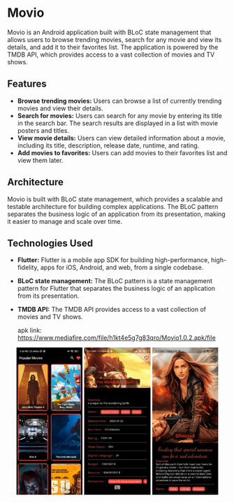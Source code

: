 # Movio

Movio is an Android application built with BLoC state management that allows users to browse trending movies, search for any movie and view its details, and add it to their favorites list. The application is powered by the TMDB API, which provides access to a vast collection of movies and TV shows.

## Features

- **Browse trending movies:** Users can browse a list of currently trending movies and view their details.
- **Search for movies:** Users can search for any movie by entering its title in the search bar. The search results are displayed in a list with movie posters and titles.
- **View movie details:** Users can view detailed information about a movie, including its title, description, release date, runtime, and rating.
- **Add movies to favorites:** Users can add movies to their favorites list and view them later.

## Architecture

Movio is built with BLoC state management, which provides a scalable and testable architecture for building complex applications. The BLoC pattern separates the business logic of an application from its presentation, making it easier to manage and scale over time.

## Technologies Used

- **Flutter:** Flutter is a mobile app SDK for building high-performance, high-fidelity, apps for iOS, Android, and web, from a single codebase.
- **BLoC state management:** The BLoC pattern is a state management pattern for Flutter that separates the business logic of an application from its presentation.
- **TMDB API:** The TMDB API provides access to a vast collection of movies and TV shows.

  apk link: https://www.mediafire.com/file/h1kt4e5g7g83qro/Movio1.0.2.apk/file

<p align="center">
  <img src="https://github.com/Hayan47/Hayan47/blob/main/movie1.jpg" width="30%" />
  <img src="https://github.com/Hayan47/Hayan47/blob/main/movie2.jpg" width="30%" />
  <img src="https://github.com/Hayan47/Hayan47/blob/main/movie3.jpg" width="30%" />
</p>
